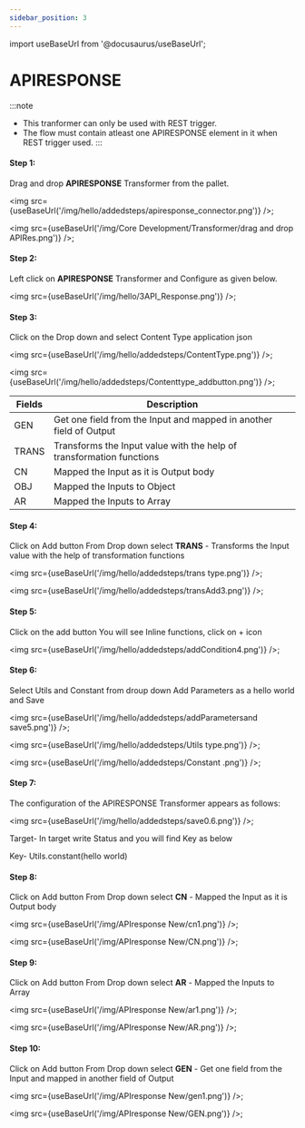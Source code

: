 ```yaml
---
sidebar_position: 3
---
```


import useBaseUrl from '@docusaurus/useBaseUrl';

# APIRESPONSE

:::note
- This tranformer can only be used with REST trigger.
- The flow must contain atleast one APIRESPONSE element in it when REST trigger used. 
:::

#### Step 1:
Drag and drop **APIRESPONSE**  Transformer from the pallet.


<img src={useBaseUrl('/img/hello/addedsteps/apiresponse_connector.png')} />;


<img src={useBaseUrl('/img/Core Development/Transformer/drag and drop APIRes.png')} />;

#### Step 2:
Left click on **APIRESPONSE** Transformer and Configure as given below.

<img src={useBaseUrl('/img/hello/3API_Response.png')} />;

#### Step 3: 

Click on the Drop down and select Content Type application json

<img src={useBaseUrl('/img/hello/addedsteps/ContentType.png')} />;

<img src={useBaseUrl('/img/hello/addedsteps/Contenttype_addbutton.png')} />;

<table>
<thead>
<tr>
<th>Fields</th>
<th>Description</th>
</tr>
</thead>
<tbody>
<tr>
<td>GEN</td>
<td>Get one field from the Input and mapped in another field of Output</td>
</tr>
<tr>
<td>TRANS</td>
<td>Transforms the Input value with the help of transformation functions</td>
</tr>
<tr>
<td>CN</td>
<td>Mapped the Input as it is Output body</td>
</tr>
<tr>
<td>OBJ</td>
<td>Mapped the Inputs to Object</td>
</tr>
<tr>
<td>AR</td>
<td>Mapped the Inputs to Array</td>
</tr>
</tbody>
</table>

#### Step 4: 

Click on Add button From Drop down select **TRANS** - Transforms the Input value with the help of transformation functions

<img src={useBaseUrl('/img/hello/addedsteps/trans type.png')} />;

<img src={useBaseUrl('/img/hello/addedsteps/transAdd3.png')} />;


#### Step 5: 

Click on the add button You will see Inline functions, click on + icon 

<img src={useBaseUrl('/img/hello/addedsteps/addCondition4.png')} />;

#### Step 6: 

Select Utils and Constant from droup down
Add Parameters as a hello world and Save

<img src={useBaseUrl('/img/hello/addedsteps/addParametersand save5.png')} />;

<img src={useBaseUrl('/img/hello/addedsteps/Utils type.png')} />;

<img src={useBaseUrl('/img/hello/addedsteps/Constant .png')} />;

#### Step 7:

The configuration of the APIRESPONSE Transformer appears as follows:

<img src={useBaseUrl('/img/hello/addedsteps/save0.6.png')} />;

Target- In target write Status and you will find Key as below

Key- Utils.constant(hello world)


#### Step 8: 

Click on Add button From Drop down select **CN** - Mapped the Input as it is Output body

<img src={useBaseUrl('/img/APIresponse New/cn1.png')} />;

<img src={useBaseUrl('/img/APIresponse New/CN.png')} />;

#### Step 9: 

Click on Add button From Drop down select **AR** - Mapped the Inputs to Array

<img src={useBaseUrl('/img/APIresponse New/ar1.png')} />;

<img src={useBaseUrl('/img/APIresponse New/AR.png')} />;

#### Step 10: 

Click on Add button From Drop down select **GEN** - Get one field from the Input and mapped in another field of Output

<img src={useBaseUrl('/img/APIresponse New/gen1.png')} />;

<img src={useBaseUrl('/img/APIresponse New/GEN.png')} />;
